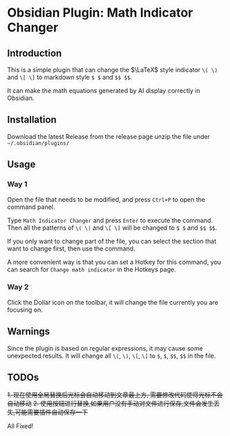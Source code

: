 # Obsidian Plugin: Math Indicator Changer
## Introduction
This is a simple plugin that can change the $\LaTeX$ style indicator `\( \)` and `\[ \]` to markdown style `$ $` and `$$ $$`. 

It can make the math equations generated by AI display correctly in Obsidian.

## Installation 
Download the latest Release from the release page
unzip the file under `~/.obsidian/plugins/`

## Usage
### Way 1
Open the file that needs to be modified, and press `Ctrl+P` to open the command panel.

Type `Math Indicator Changer` and press `Enter` to execute the command. Then all the patterns of `\( \)` and `\[ \]` will be changed to `$ $` and `$$ $$`.

If you only want to change part of the file, you can select the section that want to change first, then use the command.

A more convenient way is that you can set a Hotkey for this command, you can search for `Change math indicator` in the Hotkeys page.

### Way 2
Click the Dollar icon on the toolbar, it will change the file currently you are focusing on.

## Warnings
Since the plugin is based on regular expressions, it may cause some unexpected results. It will change all `\(`, `\)`, `\[`, `\]` to `$`, `$`, `$$`, `$$` in the file.

## TODOs
~~1. 现在使用全局替换后光标会自动移动到文章最上方, 需要修改代码使得光标不会自动移动~~
~~2. 使用按钮进行替换,如果用户没有手动对文件进行保存,文件会发生丢失,可能需要插件自动保存一下~~

All Fixed!